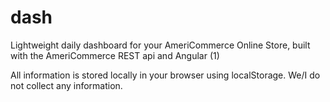 # dash
Lightweight daily dashboard for your AmeriCommerce Online Store, built with the AmeriCommerce REST api and Angular (1)

All information is stored locally in your browser using localStorage. We/I do not collect any information.
